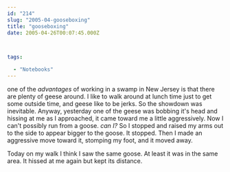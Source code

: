 ```yaml
---
id: "214"
slug: "2005-04-gooseboxing"
title: "gooseboxing"
date: 2005-04-26T00:07:45.000Z



tags:

  - "Notebooks"
---
```

<div class="sqs-html-content">
  <p>one of the <em>advantages</em> of working in a swamp in New Jersey is that there are plenty of geese around.  I like to walk around at lunch time just to get some outside time, and geese like to be jerks.  So the showdown was inevitable.
Anyway, yesterday one of the geese was bobbing it's head and hissing at me as I approached, it came toward me a little aggressively.  Now I can't possibly run from a goose.  <em>can I?</em>  So I stopped and raised my arms out to the side to appear bigger to the goose.  It stopped.  Then I made an aggressive move toward it, stomping my foot, and it moved away.</p>
<p>Today on my walk I think I saw the same goose.  At least it was in the same area.  It hissed at me again but kept its distance.</p>
</div>
